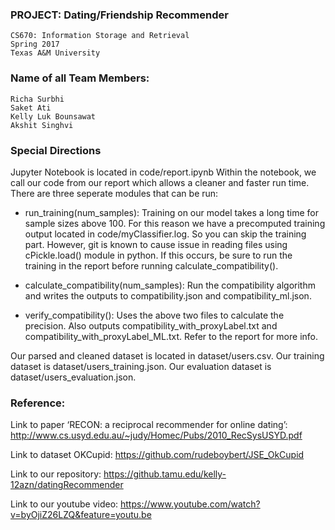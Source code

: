 ### PROJECT: Dating/Friendship Recommender
    CS670: Information Storage and Retrieval
	Spring 2017
	Texas A&M University
	
### Name of all Team Members:
	Richa Surbhi
	Saket Ati
	Kelly Luk Bounsawat
	Akshit Singhvi

### Special Directions
Jupyter Notebook is located in code/report.ipynb
Within the notebook, we call our code from our report which allows a cleaner and faster run time. 
There are three seperate modules that can be run:

- run_training(num_samples): 
Training on our model takes a long time for sample sizes above 100. For this reason
we have a precomputed training output located in code/myClassifier.log. So you can skip the training part.
However, git is known to cause issue in reading files using cPickle.load() module in python. 
If this occurs, be sure to run the training in the report before running calculate_compatibility().

- calculate_compatibility(num_samples): Run the compatibility algorithm and writes the outputs to
compatibility.json and compatibility_ml.json.

- verify_compatibility(): Uses the above two files to calculate the precision. Also outputs 
compatibility_with_proxyLabel.txt and compatibility_with_proxyLabel_ML.txt. Refer to the report for more info.


Our parsed and cleaned dataset is located in dataset/users.csv.
Our training dataset is dataset/users_training.json.
Our evaluation dataset is dataset/users_evaluation.json.



### Reference:
Link to paper ‘RECON: a reciprocal recommender for online dating’:
http://www.cs.usyd.edu.au/~judy/Homec/Pubs/2010_RecSysUSYD.pdf

Link to dataset OKCupid: 
https://github.com/rudeboybert/JSE_OkCupid

Link to our repository:
https://github.tamu.edu/kelly-12azn/datingRecommender

Link to our youtube video:
https://www.youtube.com/watch?v=byOjiZ26LZQ&feature=youtu.be 
